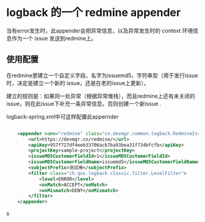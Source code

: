 # logback 的一个 redmine appender 

当有error发生时，此appender会把异常信息，以及异常发生时的 context 环境信息作为一个 issue 发送到redmine上。


## 使用配置

在redmine里建立一个自定义字段，名字为issuemd5，字符串型（用于发行issue时，决定是建立一个新的 issue，还是在老的issue上更新）。

建立的规则是：如果同一处异常（根据异常堆栈），而且redmine上还有未关闭的issue，则在此issue下补充一条异常信息。否则创建一个新issue .


logback-spring.xml中可这样配置此appernder

```xml

    <appender name="redmine" class="cn.devmgr.common.logback.RedmineIssueAppender">
        <url>https://devmgr.cn/redmine/</url>
        <apiKey>957f727df4eeb33706acb7ba93bea31f734bfcfb</apiKey>
        <projectKey>sample-project</projectKey>
        <issueMD5CustomerFieldId>1</issueMD5CustomerFieldId>
        <issueMD5CustomerFieldName>issuemd5</issueMD5CustomerFieldName>
        <subjectPrefix>测试用</subjectPrefix>
        <filter class="ch.qos.logback.classic.filter.LevelFilter">
            <level>ERROR</level>
            <onMatch>ACCEPT</onMatch>
            <onMismatch>DENY</onMismatch>
        </filter>
    </appender>

```


s